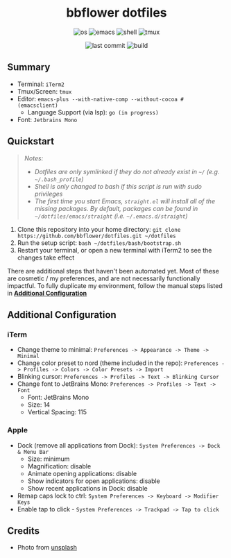 <div align="center">

# bbflower dotfiles

<!-- ![GitHub Workflow Status](https://img.shields.io/github/workflow/status/bbflower/dotfiles/Bootstrap%20Develop%20Environment?color=gray&logo=github&style=for-the-badge&labelColor=FA824C) -->

![os](https://img.shields.io/badge/macOS-12.1-gray?style=for-the-badge&labelColor=6D9DC5&logo=apple) 
![emacs](https://img.shields.io/badge/emacs-v28-gray?style=for-the-badge&labelColor=646CFF&logo=gnuemacs&logoColor=white)
![shell](https://img.shields.io/badge/bash-v3.2-gray?style=for-the-badge&logo=gnubash&labelColor=179287&logoColor=white)
![tmux](https://img.shields.io/badge/tmux-v3.2a-gray?style=for-the-badge&logo=tmux&labelColor=0AC18E&logoColor=white)
 
![last commit](https://img.shields.io/github/last-commit/bbflower/dotfiles?style=for-the-badge&logo=git&labelColor=357DED&logoColor=white&color=gray)
![build](https://img.shields.io/github/workflow/status/bbflower/dotfiles/Bootstrap%20Develop%20Environment?style=for-the-badge)

</div>

## Summary

- Terminal: `iTerm2`
- Tmux/Screen: `tmux`
- Editor: `emacs-plus --with-native-comp --without-cocoa # (emacsclient)`
  - Language Support (via lsp): `go (in progress)`
- Font: `Jetbrains Mono`

## Quickstart

> *Notes:*
> - *Dotfiles are only symlinked if they do not already exist in `~/` (e.g. `~/.bash_profile`)*
> - *Shell is only changed to bash if this script is run with sudo privileges*
> - *The first time you start Emacs, `straight.el` will install all of the missing packages. By default, packages can be found in `~/dotfiles/emacs/straight` (i.e. `~/.emacs.d/straight`)*

1. Clone this repository into your home directory: `git clone https://github.com/bbflower/dotfiles.git ~/dotfiles`
2. Run the setup script: `bash ~/dotfiles/bash/bootstrap.sh`
3. Restart your terminal, or open a new terminal with iTerm2 to see the changes take effect

There are additional steps that haven't been automated yet. Most of these are cosmetic / my preferences, and are not necessarily functionally impactful. To fully duplicate my environment, follow the manual steps listed in **[Additional Configuration](#additional-configuration)**

## Additional Configuration

### iTerm

- Change theme to minimal: `Preferences -> Appearance -> Theme -> Minimal`
- Change color preset to nord (theme included in the repo): `Preferences -> Profiles -> Colors -> Color Presets -> Import`
- Blinking cursor: `Preferences -> Profiles -> Text -> Blinking Cursor`
- Change font to JetBrains Mono: `Preferences -> Profiles -> Text -> Font`
  - Font: JetBrains Mono
  - Size: 14
  - Vertical Spacing: 115

### Apple

- Dock (remove all applications from Dock): `System Preferences -> Dock & Menu Bar`
  - Size: minimum
  - Magnification: disable
  - Animate opening applications: disable
  - Show indicators for open applications: disable
  - Show recent applications in Dock: disable
- Remap caps lock to ctrl: `System Preferences -> Keyboard -> Modifier Keys`
- Enable tap to click - `System Preferences -> Trackpad -> Tap to click`

## Credits

- Photo from [unsplash](https://unsplash.com/photos/4NnBYiTZKSE)

